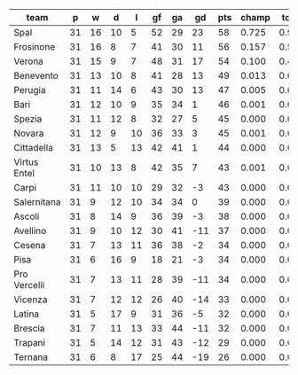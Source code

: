 |     team     | p  | w  | d  | l  | gf | ga | gd  | pts | champ | top2  | top3  | top4  |  5-7  | bot4  | bot3  | bot2  |
|--------------|----|----|----|----|----|----|-----|-----|-------|-------|-------|-------|-------|-------|-------|-------|
| Spal         | 31 | 16 | 10 |  5 | 52 | 29 |  23 |  58 | 0.725 | 0.916 | 0.979 | 0.995 | 0.005 | 0.000 | 0.000 | 0.000|
| Frosinone    | 31 | 16 |  8 |  7 | 41 | 30 |  11 |  56 | 0.157 | 0.517 | 0.791 | 0.917 | 0.078 | 0.000 | 0.000 | 0.000|
| Verona       | 31 | 15 |  9 |  7 | 48 | 31 |  17 |  54 | 0.100 | 0.404 | 0.715 | 0.866 | 0.123 | 0.000 | 0.000 | 0.000|
| Benevento    | 31 | 13 | 10 |  8 | 41 | 28 |  13 |  49 | 0.013 | 0.092 | 0.253 | 0.519 | 0.389 | 0.000 | 0.000 | 0.000|
| Perugia      | 31 | 11 | 14 |  6 | 43 | 30 |  13 |  47 | 0.005 | 0.051 | 0.165 | 0.359 | 0.467 | 0.000 | 0.000 | 0.000|
| Bari         | 31 | 12 | 10 |  9 | 35 | 34 |   1 |  46 | 0.001 | 0.006 | 0.023 | 0.079 | 0.368 | 0.000 | 0.000 | 0.000|
| Spezia       | 31 | 11 | 12 |  8 | 32 | 27 |   5 |  45 | 0.000 | 0.004 | 0.020 | 0.069 | 0.329 | 0.000 | 0.000 | 0.000|
| Novara       | 31 | 12 |  9 | 10 | 36 | 33 |   3 |  45 | 0.001 | 0.005 | 0.019 | 0.059 | 0.326 | 0.000 | 0.000 | 0.000|
| Cittadella   | 31 | 13 |  5 | 13 | 42 | 41 |   1 |  44 | 0.000 | 0.001 | 0.008 | 0.033 | 0.225 | 0.001 | 0.000 | 0.000|
| Virtus Entel | 31 | 10 | 13 |  8 | 42 | 35 |   7 |  43 | 0.001 | 0.004 | 0.020 | 0.070 | 0.358 | 0.000 | 0.000 | 0.000|
| Carpi        | 31 | 11 | 10 | 10 | 29 | 32 |  -3 |  43 | 0.000 | 0.001 | 0.007 | 0.028 | 0.203 | 0.002 | 0.000 | 0.000|
| Salernitana  | 31 |  9 | 12 | 10 | 34 | 34 |   0 |  39 | 0.000 | 0.000 | 0.001 | 0.005 | 0.080 | 0.012 | 0.004 | 0.000|
| Ascoli       | 31 |  8 | 14 |  9 | 36 | 39 |  -3 |  38 | 0.000 | 0.000 | 0.001 | 0.002 | 0.034 | 0.033 | 0.011 | 0.002|
| Avellino     | 31 |  9 | 10 | 12 | 30 | 41 | -11 |  37 | 0.000 | 0.000 | 0.000 | 0.000 | 0.004 | 0.141 | 0.067 | 0.022|
| Cesena       | 31 |  7 | 13 | 11 | 36 | 38 |  -2 |  34 | 0.000 | 0.000 | 0.000 | 0.000 | 0.008 | 0.135 | 0.071 | 0.024|
| Pisa         | 31 |  6 | 16 |  9 | 18 | 21 |  -3 |  34 | 0.000 | 0.000 | 0.000 | 0.000 | 0.002 | 0.219 | 0.115 | 0.043|
| Pro Vercelli | 31 |  7 | 13 | 11 | 28 | 39 | -11 |  34 | 0.000 | 0.000 | 0.000 | 0.000 | 0.001 | 0.381 | 0.234 | 0.101|
| Vicenza      | 31 |  7 | 12 | 12 | 26 | 40 | -14 |  33 | 0.000 | 0.000 | 0.000 | 0.000 | 0.000 | 0.448 | 0.296 | 0.144|
| Latina       | 31 |  5 | 17 |  9 | 31 | 36 |  -5 |  32 | 0.000 | 0.000 | 0.000 | 0.000 | 0.001 | 0.358 | 0.222 | 0.093|
| Brescia      | 31 |  7 | 11 | 13 | 33 | 44 | -11 |  32 | 0.000 | 0.000 | 0.000 | 0.000 | 0.001 | 0.466 | 0.313 | 0.156|
| Trapani      | 31 |  5 | 14 | 12 | 31 | 43 | -12 |  29 | 0.000 | 0.000 | 0.000 | 0.000 | 0.000 | 0.839 | 0.736 | 0.558|
| Ternana      | 31 |  6 |  8 | 17 | 25 | 44 | -19 |  26 | 0.000 | 0.000 | 0.000 | 0.000 | 0.000 | 0.966 | 0.931 | 0.856|
